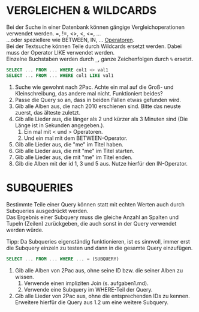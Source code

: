 # VERGLEICHEN & WILDCARDS

Bei der Suche in einer Datenbank können gängige Vergleichoperationen verwendet werden. =, !=, <>, <, <=, ...  
...oder speziellere wie BETWEEN, IN, ... [Operatoren](https://www.tutorialspoint.com/sqlite/sqlite_operators.htm).  
Bei der Textsuche können Teile durch Wildcards ersetzt werden. Dabei muss der Operator LIKE verwendet werden.  
Einzelne Buchstaben werden durch `_`, ganze Zeichenfolgen durch `%` ersetzt.

```sql
SELECT ... FROM ... WHERE col1 <> val1
SELECT ... FROM ... WHERE col1 LIKE val1 
```

1. Suche wie gewohnt nach 2Pac. Achte ein mal auf die Groß- und Kleinschreibung, das andere mal nicht. Funktioniert beides?
2. Passe die Query so an, dass in beiden Fällen etwas gefunden wird.
3. Gib alle Alben aus, die nach 2010 erschienen sind. Bitte das neuste zuerst, das  älteste zuletzt.
4. Gib alle Lieder aus, die länger als 2 und kürzer als 3 Minuten sind (Die Länge ist in Sekunden angegeben.).
    1. Ein mal mit < und > Operatoren.
    2. Und ein mal mit dem BETWEEN-Operator.
5. Gib alle Lieder aus, die "me" im Titel haben.
6. Gib alle Lieder aus, die mit "me" im Titel starten.
7. Gib alle Lieder aus, die mit "me" im Titel enden.
8. Gib die Alben mit der id 1, 3 und 5 aus. Nutze hierfür den IN-Operator.

# SUBQUERIES 

Bestimmte Teile einer Query können statt mit echten Werten auch durch Subqueries ausgedrückt werden.  
Das Ergebnis einer Subquery muss die gleiche Anzahl an Spalten und Tupeln (Zeilen) zurückgeben, die auch sonst in der Query verwendet werden würde.

Tipp: Da Subqueries eigenständig funktionieren, ist es sinnvoll, immer erst die Subquery einzeln zu testen und dann in die gesamte Query einzufügen.

```sql
SELECT ... FROM ... WHERE ... = (SUBQUERY)
```

1. Gib alle Alben von 2Pac aus, ohne seine ID bzw. die seiner Alben zu wissen.
    1. Verwende einen impliziten Join (s. aufgaben1.md).
    2. Verwende eine Subquery im WHERE-Teil der Query.
2. Gib alle Lieder von 2Pac aus, ohne die entsprechenden IDs zu kennen. Erweitere hierfür die Query aus 1.2 um eine weitere Subquery.

